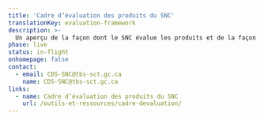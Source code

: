 ```yaml
---
title: 'Cadre d’évaluation des produits du SNC'
translationKey: evaluation-framework
description: >-
  Un aperçu de la façon dont le SNC évalue les produits et de la façon dont ils sont livrés.
phase: live
status: in-flight
onhomepage: false
contact:
  - email: CDS-SNC@tbs-sct.gc.ca
    name: CDS-SNC@tbs-sct.gc.ca
links:
  - name: Cadre d’évaluation des produits du SNC
    url: /outils-et-ressources/cadre-devaluation/
---
```


